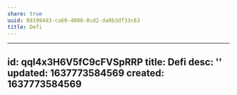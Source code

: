 ```yaml
---
share: true
uuid: 881994d3-ca60-4008-8cd2-da0b3df33c63
title: Defi
---
```

---
id: qqI4x3H6V5fC9cFVSpRRP
title: Defi
desc: ''
updated: 1637773584569
created: 1637773584569
---